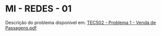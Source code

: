 # MI - REDES - 01
Descrição do problema disponível em: [TEC502 - Problema 1 - Venda de Passagens.pdf](https://github.com/user-attachments/files/16853459/TEC502.-.Problema.1.-.Venda.de.Passagens.-.Versao.2.pdf)
